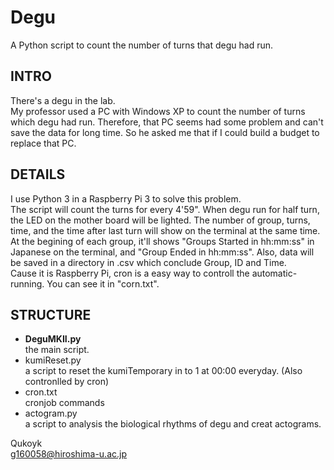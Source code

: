 # Degu
A Python script to count the number of turns that degu had run.
  
## INTRO  
There's a degu in the lab.   
My professor used a PC with Windows XP to count the number of turns which degu had run.
Therefore, that PC seems had some problem and can't save the data for long time.
So he asked me that if I could build a budget to replace that PC.
  
## DETAILS  
I use Python 3 in a Raspberry Pi 3 to solve this problem.  
The script will count the turns for every 4'59". When degu run for half turn, the LED on the mother board will be lighted. The number of group, turns, time, and the time after last turn will show on the terminal at the same time. At the begining of each group, it'll shows "Groups Started in hh:mm:ss" in Japanese on the terminal, and "Group Ended in hh:mm:ss". Also, data will be saved in a directory in .csv which conclude Group, ID and Time.   
Cause it is Raspberry Pi, cron is a easy way to controll the automatic-running. You can see it in "corn.txt".  
  
## STRUCTURE  
* **DeguMKII.py**  
  the main script.
* kumiReset.py  
  a script to reset the kumiTemporary in to 1 at 00:00 everyday. (Also contronlled by cron)  
* cron.txt  
  cronjob commands
* actogram.py    
  a script to analysis the biological rhythms of degu and creat actograms.
    
    
Qukoyk  
  <g160058@hiroshima-u.ac.jp>
